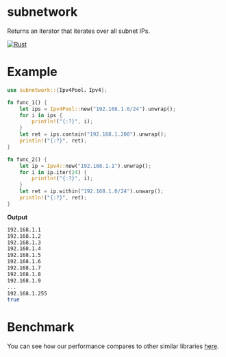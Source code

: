 # subnetwork

Returns an iterator that iterates over all subnet IPs.

[![Rust](https://github.com/rikonaka/subnetwork-rs/actions/workflows/rust.yml/badge.svg?branch=main)](https://github.com/rikonaka/subnetwork-rs/actions/workflows/rust.yml)

# Example

```rust
use subnetwork::{Ipv4Pool，Ipv4};

fn func_1() {
    let ips = Ipv4Pool::new("192.168.1.0/24").unwrap();
    for i in ips {
        println!("{:?}", i);
    }
    let ret = ips.contain("192.168.1.200").unwrap();
    println!("{:?}", ret);
}

fn func_2() {
    let ip = Ipv4::new("192.168.1.1").unwrap();
    for i in ip.iter(24) {
        println!("{:?}", i);
    }
    let ret = ip.within("192.168.1.0/24").unwarp();
    println!("{:?}", ret);
}
```
**Output**

```bash
192.168.1.1
192.168.1.2
192.168.1.3
192.168.1.4
192.168.1.5
192.168.1.6
192.168.1.7
192.168.1.8
192.168.1.9
...
192.168.1.255
true
```

# Benchmark

You can see how our performance compares to other similar libraries [here](./benchmark/README.md).
